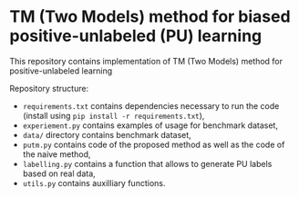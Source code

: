 # TM (Two Models) method for biased positive-unlabeled (PU) learning

This repository contains implementation of TM (Two Models) method for positive-unlabeled learning

Repository structure:
- `requirements.txt` contains dependencies necessary to run the code (install using `pip install -r requirements.txt`),
- `experiement.py` contains examples of usage for benchmark dataset,
- `data/` directory contains benchmark dataset,
- `putm.py`  contains code of the proposed method as well as the code of the naive method,
- `labelling.py` contains a function that allows to generate PU labels based on real data,
- `utils.py` contains auxilliary functions.
